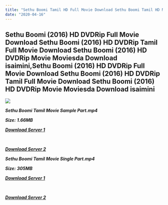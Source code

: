 ```yaml
---
title: "Sethu Boomi Tamil HD Full Movie Download Sethu Boomi Tamil HD Movie Download"
date: "2020-04-16"
---
```


## Sethu Boomi (2016) HD DVDRip Full Movie Download Sethu Boomi (2016) HD DVDRip Tamil Full Movie Download Sethu Boomi (2016) HD DVDRip Movie Moviesda Download isaimini,Sethu Boomi (2016) HD DVDRip Full Movie Download Sethu Boomi (2016) HD DVDRip Tamil Full Movie Download Sethu Boomi (2016) HD DVDRip Movie Moviesda Download isaimini

![](https://images.moviebuff.com/90e7aad6-793e-42cb-87ab-fb7cd9199f8c?w=1000)

**_Sethu Boomi Tamil Movie Sample Part.mp4_**

**_Size:_** **_1.66MB_**  

**_[Download Server 1](http://s2.uptofiles.net//files/Tamil{2fcca7f3eb37873f37db349ec051a8a2ca8665ef95d92bbb099fe2eda7827782}202016{2fcca7f3eb37873f37db349ec051a8a2ca8665ef95d92bbb099fe2eda7827782}20Movies/Sethu{2fcca7f3eb37873f37db349ec051a8a2ca8665ef95d92bbb099fe2eda7827782}20Boomi{2fcca7f3eb37873f37db349ec051a8a2ca8665ef95d92bbb099fe2eda7827782}20(2016){2fcca7f3eb37873f37db349ec051a8a2ca8665ef95d92bbb099fe2eda7827782}20HD{2fcca7f3eb37873f37db349ec051a8a2ca8665ef95d92bbb099fe2eda7827782}20DVDRip/Mp4{2fcca7f3eb37873f37db349ec051a8a2ca8665ef95d92bbb099fe2eda7827782}20HD{2fcca7f3eb37873f37db349ec051a8a2ca8665ef95d92bbb099fe2eda7827782}20(Single{2fcca7f3eb37873f37db349ec051a8a2ca8665ef95d92bbb099fe2eda7827782}20Part)/Sethu{2fcca7f3eb37873f37db349ec051a8a2ca8665ef95d92bbb099fe2eda7827782}20Boomi{2fcca7f3eb37873f37db349ec051a8a2ca8665ef95d92bbb099fe2eda7827782}20DVDRip{2fcca7f3eb37873f37db349ec051a8a2ca8665ef95d92bbb099fe2eda7827782}20HD{2fcca7f3eb37873f37db349ec051a8a2ca8665ef95d92bbb099fe2eda7827782}20Sample.mp4)_**

**_[  
](http://s2.uptofiles.net//files/Tamil{2fcca7f3eb37873f37db349ec051a8a2ca8665ef95d92bbb099fe2eda7827782}202016{2fcca7f3eb37873f37db349ec051a8a2ca8665ef95d92bbb099fe2eda7827782}20Movies/Sethu{2fcca7f3eb37873f37db349ec051a8a2ca8665ef95d92bbb099fe2eda7827782}20Boomi{2fcca7f3eb37873f37db349ec051a8a2ca8665ef95d92bbb099fe2eda7827782}20(2016){2fcca7f3eb37873f37db349ec051a8a2ca8665ef95d92bbb099fe2eda7827782}20HD{2fcca7f3eb37873f37db349ec051a8a2ca8665ef95d92bbb099fe2eda7827782}20DVDRip/Mp4{2fcca7f3eb37873f37db349ec051a8a2ca8665ef95d92bbb099fe2eda7827782}20HD{2fcca7f3eb37873f37db349ec051a8a2ca8665ef95d92bbb099fe2eda7827782}20(Single{2fcca7f3eb37873f37db349ec051a8a2ca8665ef95d92bbb099fe2eda7827782}20Part)/Sethu{2fcca7f3eb37873f37db349ec051a8a2ca8665ef95d92bbb099fe2eda7827782}20Boomi{2fcca7f3eb37873f37db349ec051a8a2ca8665ef95d92bbb099fe2eda7827782}20DVDRip{2fcca7f3eb37873f37db349ec051a8a2ca8665ef95d92bbb099fe2eda7827782}20HD{2fcca7f3eb37873f37db349ec051a8a2ca8665ef95d92bbb099fe2eda7827782}20Sample.mp4)_**

**_[Download Server 2](http://s2.uptofiles.net//files/Tamil{2fcca7f3eb37873f37db349ec051a8a2ca8665ef95d92bbb099fe2eda7827782}202016{2fcca7f3eb37873f37db349ec051a8a2ca8665ef95d92bbb099fe2eda7827782}20Movies/Sethu{2fcca7f3eb37873f37db349ec051a8a2ca8665ef95d92bbb099fe2eda7827782}20Boomi{2fcca7f3eb37873f37db349ec051a8a2ca8665ef95d92bbb099fe2eda7827782}20(2016){2fcca7f3eb37873f37db349ec051a8a2ca8665ef95d92bbb099fe2eda7827782}20HD{2fcca7f3eb37873f37db349ec051a8a2ca8665ef95d92bbb099fe2eda7827782}20DVDRip/Mp4{2fcca7f3eb37873f37db349ec051a8a2ca8665ef95d92bbb099fe2eda7827782}20HD{2fcca7f3eb37873f37db349ec051a8a2ca8665ef95d92bbb099fe2eda7827782}20(Single{2fcca7f3eb37873f37db349ec051a8a2ca8665ef95d92bbb099fe2eda7827782}20Part)/Sethu{2fcca7f3eb37873f37db349ec051a8a2ca8665ef95d92bbb099fe2eda7827782}20Boomi{2fcca7f3eb37873f37db349ec051a8a2ca8665ef95d92bbb099fe2eda7827782}20DVDRip{2fcca7f3eb37873f37db349ec051a8a2ca8665ef95d92bbb099fe2eda7827782}20HD{2fcca7f3eb37873f37db349ec051a8a2ca8665ef95d92bbb099fe2eda7827782}20Sample.mp4)_**

**_Sethu Boomi Tamil Movie Single Part.mp4_**

**_Size:_** **_305MB_**

**_[Download Server 1](http://s2.uptofiles.net//files/Tamil{2fcca7f3eb37873f37db349ec051a8a2ca8665ef95d92bbb099fe2eda7827782}202016{2fcca7f3eb37873f37db349ec051a8a2ca8665ef95d92bbb099fe2eda7827782}20Movies/Sethu{2fcca7f3eb37873f37db349ec051a8a2ca8665ef95d92bbb099fe2eda7827782}20Boomi{2fcca7f3eb37873f37db349ec051a8a2ca8665ef95d92bbb099fe2eda7827782}20(2016){2fcca7f3eb37873f37db349ec051a8a2ca8665ef95d92bbb099fe2eda7827782}20HD{2fcca7f3eb37873f37db349ec051a8a2ca8665ef95d92bbb099fe2eda7827782}20DVDRip/Mp4{2fcca7f3eb37873f37db349ec051a8a2ca8665ef95d92bbb099fe2eda7827782}20HD{2fcca7f3eb37873f37db349ec051a8a2ca8665ef95d92bbb099fe2eda7827782}20(Single{2fcca7f3eb37873f37db349ec051a8a2ca8665ef95d92bbb099fe2eda7827782}20Part)/Sethu{2fcca7f3eb37873f37db349ec051a8a2ca8665ef95d92bbb099fe2eda7827782}20Boomi{2fcca7f3eb37873f37db349ec051a8a2ca8665ef95d92bbb099fe2eda7827782}20DVDRip{2fcca7f3eb37873f37db349ec051a8a2ca8665ef95d92bbb099fe2eda7827782}20Single{2fcca7f3eb37873f37db349ec051a8a2ca8665ef95d92bbb099fe2eda7827782}20Part.mp4)_**

**_[  
](http://s2.uptofiles.net//files/Tamil{2fcca7f3eb37873f37db349ec051a8a2ca8665ef95d92bbb099fe2eda7827782}202016{2fcca7f3eb37873f37db349ec051a8a2ca8665ef95d92bbb099fe2eda7827782}20Movies/Sethu{2fcca7f3eb37873f37db349ec051a8a2ca8665ef95d92bbb099fe2eda7827782}20Boomi{2fcca7f3eb37873f37db349ec051a8a2ca8665ef95d92bbb099fe2eda7827782}20(2016){2fcca7f3eb37873f37db349ec051a8a2ca8665ef95d92bbb099fe2eda7827782}20HD{2fcca7f3eb37873f37db349ec051a8a2ca8665ef95d92bbb099fe2eda7827782}20DVDRip/Mp4{2fcca7f3eb37873f37db349ec051a8a2ca8665ef95d92bbb099fe2eda7827782}20HD{2fcca7f3eb37873f37db349ec051a8a2ca8665ef95d92bbb099fe2eda7827782}20(Single{2fcca7f3eb37873f37db349ec051a8a2ca8665ef95d92bbb099fe2eda7827782}20Part)/Sethu{2fcca7f3eb37873f37db349ec051a8a2ca8665ef95d92bbb099fe2eda7827782}20Boomi{2fcca7f3eb37873f37db349ec051a8a2ca8665ef95d92bbb099fe2eda7827782}20DVDRip{2fcca7f3eb37873f37db349ec051a8a2ca8665ef95d92bbb099fe2eda7827782}20Single{2fcca7f3eb37873f37db349ec051a8a2ca8665ef95d92bbb099fe2eda7827782}20Part.mp4)_**

**_[Download Server 2](http://s2.uptofiles.net//files/Tamil{2fcca7f3eb37873f37db349ec051a8a2ca8665ef95d92bbb099fe2eda7827782}202016{2fcca7f3eb37873f37db349ec051a8a2ca8665ef95d92bbb099fe2eda7827782}20Movies/Sethu{2fcca7f3eb37873f37db349ec051a8a2ca8665ef95d92bbb099fe2eda7827782}20Boomi{2fcca7f3eb37873f37db349ec051a8a2ca8665ef95d92bbb099fe2eda7827782}20(2016){2fcca7f3eb37873f37db349ec051a8a2ca8665ef95d92bbb099fe2eda7827782}20HD{2fcca7f3eb37873f37db349ec051a8a2ca8665ef95d92bbb099fe2eda7827782}20DVDRip/Mp4{2fcca7f3eb37873f37db349ec051a8a2ca8665ef95d92bbb099fe2eda7827782}20HD{2fcca7f3eb37873f37db349ec051a8a2ca8665ef95d92bbb099fe2eda7827782}20(Single{2fcca7f3eb37873f37db349ec051a8a2ca8665ef95d92bbb099fe2eda7827782}20Part)/Sethu{2fcca7f3eb37873f37db349ec051a8a2ca8665ef95d92bbb099fe2eda7827782}20Boomi{2fcca7f3eb37873f37db349ec051a8a2ca8665ef95d92bbb099fe2eda7827782}20DVDRip{2fcca7f3eb37873f37db349ec051a8a2ca8665ef95d92bbb099fe2eda7827782}20Single{2fcca7f3eb37873f37db349ec051a8a2ca8665ef95d92bbb099fe2eda7827782}20Part.mp4)_**
